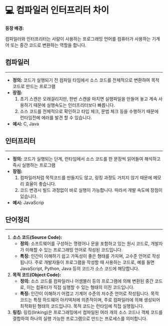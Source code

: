 # 💻 컴파일러 인터프리터 차이

**등장 배경:**

컴파일러와 인터프리터는 사람이 사용하는 프로그래밍 언어를 컴퓨터가 사용하는 기계어 또는 중간 코드로 변환하는 역할을 합니다.

## **컴파일러**

---

- **정의:**
  코드가 실행되기 전 컴파일 타임에서 소스 코드를 전체적으로 변환하여 목적 코드로 만드는 프로그램
- **장점:**
  1. 초기 스캔은 오래걸리지만, 한번 스캔을 마치면 실행파일을 만들어 놓고 계속 사용하기 때문에 실행속도는 인터프리터보다 빠릅니다.
  2. 소스 코드를 전체적으로 확인하고 타입 체크, 문법 체크 등을 수행하기 때문에 런타임전에 에러를 발견 할 수 있습니다.
- **예시:**
  C, Java

## **인터프리터**

---

- **정의:**
  코드가 실행되는 단계, 런타임에서 소스 코드를 한 문장씩 읽어들여 해석하고 즉시 실행하는 프로그램
- **장점:**
  1. 컴파일러처럼 목적코드를 만들지도 않고, 링킹 과정도 거치지 않기 때문에 메모리 효율이 좋습니다.
  2. 코드 변경시 빌드 과정없이 바로 실행이 가능합니다. 따라서 개발 속도에 장점이 있습니다.
- **예시:**
  JavaScrip

## **단어정리**

---

1. **소스 코드(Source Code):**
   - **정의:** 소프트웨어를 구성하는 명령어나 문을 포함하고 있는 원시 코드로, 개발자가 이해할 수 있는 프로그래밍 언어로 작성된 코드입니다.
   - **특징:** 인간이 이해하기 쉽고 가독성이 좋은 형태를 가지며, 고수준 언어로 작성됩니다. 주로 개발자들이 프로그램을 작성할 때 사용하는 코드로, 예를 들면 JavaScript, Python, Java 등의 코드가 소스 코드에 해당합니다.
2. **목적 코드(Object Code):**
   - **정의:** 소스 코드를 컴파일러나 어셈블러 등의 프로그램에 의해 변환된 중간 코드로, 이는 컴퓨터가 직접 실행할 수 있는 형태의 이진 코드입니다.
   - **특징:** 인간이 이해하기 어렵고 기계어 수준의 저수준 언어로 작성됩니다. 목적 코드는 특정 하드웨어 아키텍처에 의존적이며, 주로 컴파일러에 의해 생성되어 최적화된 형태의 코드입니다. 목적 코드는 런타임에 직접 실행됩니다.
3. **링킹:**
   링킹(linking)은 프로그래밍에서 컴파일된 여러 개의 소스 코드나 객체 코드를 결합하여 하나의 실행 가능한 프로그램으로 만드는 프로세스를 의미합니다.
